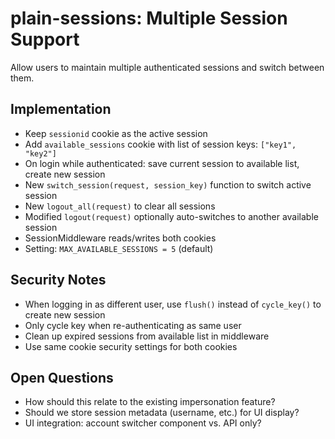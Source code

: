 # plain-sessions: Multiple Session Support

Allow users to maintain multiple authenticated sessions and switch between them.

## Implementation

- Keep `sessionid` cookie as the active session
- Add `available_sessions` cookie with list of session keys: `["key1", "key2"]`
- On login while authenticated: save current session to available list, create new session
- New `switch_session(request, session_key)` function to switch active session
- New `logout_all(request)` to clear all sessions
- Modified `logout(request)` optionally auto-switches to another available session
- SessionMiddleware reads/writes both cookies
- Setting: `MAX_AVAILABLE_SESSIONS = 5` (default)

## Security Notes

- When logging in as different user, use `flush()` instead of `cycle_key()` to create new session
- Only cycle key when re-authenticating as same user
- Clean up expired sessions from available list in middleware
- Use same cookie security settings for both cookies

## Open Questions

- How should this relate to the existing impersonation feature?
- Should we store session metadata (username, etc.) for UI display?
- UI integration: account switcher component vs. API only?
